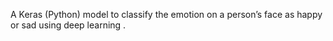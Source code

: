 A Keras (Python)  model to classify the emotion on a person’s face as happy or sad using deep learning .
